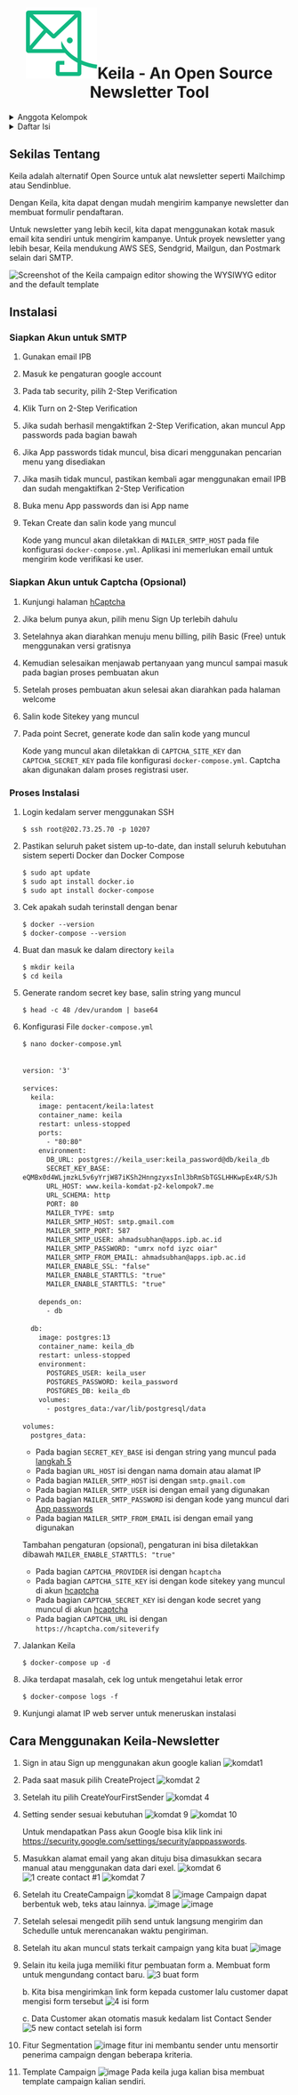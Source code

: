 <h1 align="center"><img src="./logo.svg" alt="The Keila logo is a stylized elephant">Keila - An Open Source Newsletter Tool</h1>

<details>
  <summary>Anggota Kelompok</summary>
  <ul>
    <li>G6401221021 - Maulana Ahmad Baihaqi</li>
    <li>G6401221023 - Ahmad Subhan Daryhadi</li>
    <li>G6401221027 - Dicky Anugrah</li>
    <li>G6401221029 - Sri Arini Ismayasari</li>
    <li>G6401221054 - Raihana Luthfia</li>
  </ul>
</details>

<details>
  <summary>Daftar Isi</summary>
  <ol>
    <li><a href="#sekilas-tentang">Sekilas Tentang</a></li>
    <li><a href="#instalasi">Instalasi</a>
      <ul>
        <li><a href="#siapkan-akun-untuk-smtp">Siapkan Akun untuk SMTP</a></li>
        <li><a href="#siapkan-akun-untuk-captcha-opsional">Siapkan Akun untuk Captcha</a></li>
        <li><a href="#proses-instalasi">Proses Instalasi</a></li>
      </ul>
    </li>
    <li><a href="#Cara Menggunakan Keila-Newsletter">Cara Menggunakan Keila-Newsletter</a>
  </ol>
</details>

## Sekilas Tentang
Keila adalah alternatif Open Source untuk alat newsletter seperti Mailchimp atau Sendinblue.

Dengan Keila, kita dapat dengan mudah mengirim kampanye newsletter dan membuat formulir pendaftaran.

Untuk newsletter yang lebih kecil, kita dapat menggunakan kotak masuk email kita sendiri untuk mengirim kampanye. Untuk proyek newsletter yang lebih besar, Keila mendukung AWS SES, Sendgrid, Mailgun, dan Postmark selain dari SMTP.

![Screenshot of the Keila campaign editor showing the WYSIWYG editor and the default template](https://www.keila.io/_astro/keila-2024-05-01.BUp8L2VZ.png)

## Instalasi

### Siapkan Akun untuk SMTP
1.  Gunakan email IPB
2.  Masuk ke pengaturan google account
3.  Pada tab security, pilih 2-Step Verification
4.  Klik Turn on 2-Step Verification
5.  Jika sudah berhasil mengaktifkan 2-Step Verification, akan muncul App passwords pada bagian bawah
6.  Jika App passwords tidak muncul, bisa dicari menggunakan pencarian menu yang disediakan
7.  Jika masih tidak muncul, pastikan kembali agar menggunakan email IPB dan sudah mengaktifkan 2-Step Verification
8.  Buka menu App passwords dan isi App name
9.  Tekan Create dan salin kode yang muncul

    Kode yang muncul akan diletakkan di `MAILER_SMTP_HOST` pada file konfigurasi `docker-compose.yml`. Aplikasi ini memerlukan email untuk mengirim kode verifikasi ke user.

### Siapkan Akun untuk Captcha (Opsional)
1.  Kunjungi halaman [hCaptcha](https://www.hcaptcha.com/)
2.  Jika belum punya akun, pilih menu Sign Up terlebih dahulu
3.  Setelahnya akan diarahkan menuju menu billing, pilih Basic (Free) untuk menggunakan versi gratisnya
4.  Kemudian selesaikan menjawab pertanyaan yang muncul sampai masuk pada bagian proses pembuatan akun
5.  Setelah proses pembuatan akun selesai akan diarahkan pada halaman welcome
6.  <span id="sitekey">Salin kode Sitekey yang muncul</span>
7.  <span id="secret">Pada point Secret, generate kode dan salin kode yang muncul</span>

    Kode yang muncul akan diletakkan di `CAPTCHA_SITE_KEY` dan `CAPTCHA_SECRET_KEY` pada file konfigurasi `docker-compose.yml`. Captcha akan digunakan dalam proses registrasi user.

### Proses Instalasi

1.  Login kedalam server menggunakan SSH
    ```
    $ ssh root@202.73.25.70 -p 10207
    ```

2.  Pastikan seluruh paket sistem up-to-date, dan install seluruh kebutuhan sistem seperti Docker dan Docker Compose
    ```
    $ sudo apt update
    $ sudo apt install docker.io
    $ sudo apt install docker-compose
    ```

3.  Cek apakah sudah terinstall dengan benar
    ```
    $ docker --version
    $ docker-compose --version
    ```

4.  Buat dan masuk ke dalam directory `keila`
    ```
    $ mkdir keila
    $ cd keila
    ```

5.  <span id="langkah5">Generate random secret key base, salin string yang muncul</span>
    ```
    $ head -c 48 /dev/urandom | base64
    ```

6. Konfigurasi File `docker-compose.yml`
    ```
    $ nano docker-compose.yml


    version: '3'

    services:
      keila:
        image: pentacent/keila:latest
        container_name: keila
        restart: unless-stopped
        ports:
          - "80:80"
        environment:
          DB_URL: postgres://keila_user:keila_password@db/keila_db
          SECRET_KEY_BASE: eQMBx0d4WLjmzkL5v6yYrjW87iKSh2HnngzyxsInl3bRmSbTGSLHHKwpEx4R/SJh
          URL_HOST: www.keila-komdat-p2-kelompok7.me
          URL_SCHEMA: http
          PORT: 80
          MAILER_TYPE: smtp
          MAILER_SMTP_HOST: smtp.gmail.com
          MAILER_SMTP_PORT: 587
          MAILER_SMTP_USER: ahmadsubhan@apps.ipb.ac.id
          MAILER_SMTP_PASSWORD: "umrx nofd iyzc oiar"
          MAILER_SMTP_FROM_EMAIL: ahmadsubhan@apps.ipb.ac.id
          MAILER_ENABLE_SSL: "false"
          MAILER_ENABLE_STARTTLS: "true"
          MAILER_ENABLE_STARTTLS: "true"

        depends_on:
          - db

      db:
        image: postgres:13
        container_name: keila_db
        restart: unless-stopped
        environment:
          POSTGRES_USER: keila_user
          POSTGRES_PASSWORD: keila_password
          POSTGRES_DB: keila_db
        volumes:
          - postgres_data:/var/lib/postgresql/data

    volumes:
      postgres_data:
    ```
    - Pada bagian `SECRET_KEY_BASE` isi dengan string yang muncul pada [langkah 5](#langkah5)
    - Pada bagian `URL_HOST` isi dengan nama domain atau alamat IP
    - Pada bagian `MAILER_SMTP_HOST` isi dengan `smtp.gmail.com`
    - Pada bagian `MAILER_SMTP_USER` isi dengan email yang digunakan
    - Pada bagian `MAILER_SMTP_PASSWORD` isi dengan kode yang muncul dari [App passwords](#siapkan-akun-untuk-SMTP)
    - Pada bagian `MAILER_SMTP_FROM_EMAIL` isi dengan email yang digunakan
    
    <span>Tambahan pengaturan (opsional), pengaturan ini bisa diletakkan dibawah `MAILER_ENABLE_STARTTLS: "true"`</span>
    <ul>
      <li>Pada bagian <code>CAPTCHA_PROVIDER</code> isi dengan <code>hcaptcha</code></li>
      <li>Pada bagian <code>CAPTCHA_SITE_KEY</code> 
      isi dengan kode sitekey yang muncul di akun <a href="#sitekey">hcaptcha</a></li>
      <li>Pada bagian <code>CAPTCHA_SECRET_KEY</code> 
      isi dengan kode secret yang muncul di akun <a href="#secret">hcaptcha</a></li>
      <li>Pada bagian <code>CAPTCHA_URL</code> isi dengan <code>https://hcaptcha.com/siteverify</code></li>
    </ul>

7.  Jalankan Keila
    ```
    $ docker-compose up -d
    ```

8.  Jika terdapat masalah, cek log untuk mengetahui letak error
    ```
    $ docker-compose logs -f
    ```

9.  Kunjungi alamat IP web server untuk meneruskan instalasi


## Cara Menggunakan Keila-Newsletter

1. Sign in atau Sign up menggunakan akun google kalian
   ![komdat1](https://github.com/user-attachments/assets/8a8cbb65-ed1b-423c-8c50-fd044f792293)

2. Pada saat masuk pilih CreateProject
   ![komdat 2](https://github.com/user-attachments/assets/f11995e8-f07c-4734-93b6-3772a610fb79)

3. Setelah itu pilih CreateYourFirstSender
   ![komdat 4](https://github.com/user-attachments/assets/859038bd-959b-40d4-ba25-e0efbdf022ea)

4. Setting sender sesuai kebutuhan
   ![komdat 9](https://github.com/user-attachments/assets/f0442f4c-e08b-4736-a717-3ed5b46749e9)
   ![komdat 10](https://github.com/user-attachments/assets/12043d8d-de19-4107-b62a-77df4fc838aa)

   Untuk mendapatkan Pass akun Google bisa klik link ini https://security.google.com/settings/security/apppasswords.
   
6. Masukkan alamat email yang akan dituju bisa dimasukkan secara manual atau menggunakan data dari exel.
   ![komdat 6](https://github.com/user-attachments/assets/2f189558-25d9-4ce0-97c2-6de81edf10c0)
   ![1  create contact #1](https://github.com/user-attachments/assets/f67e7412-f681-438c-a0f0-5505ea18e262)
   ![komdat 7](https://github.com/user-attachments/assets/b1524a5b-598e-4d83-89df-3d1b3492a49c)

7. Setelah itu CreateCampaign
   ![komdat 8](https://github.com/user-attachments/assets/dc6863cf-ab3a-4f08-abff-11adf241f264)
   ![image](https://github.com/user-attachments/assets/cfb8f984-38ae-48d3-8ce4-83885b5f4e14)
   Campaign dapat berbentuk web, teks atau lainnya. 
   ![image](https://github.com/user-attachments/assets/32daafe7-f21c-4290-86ff-a6f6f033ea69)
   ![image](https://github.com/user-attachments/assets/b7d9582e-0f75-4a61-a67d-8e3fef3d84be)

8. Setelah selesai mengedit pilih send untuk langsung mengirim dan Schedulle untuk merencanakan waktu pengiriman.
   
9. Setelah itu akan muncul stats terkait campaign yang kita buat
    ![image](https://github.com/user-attachments/assets/33fb2908-14e5-46f5-b0f4-585f9d7aaa5a)

10. Selain itu keila juga memiliki fitur pembuatan form
    a. Membuat form untuk mengundang contact baru.
    ![3  buat form](https://github.com/user-attachments/assets/3801b137-937c-4ed4-9127-0d6dc77e1093)

    b. Kita bisa mengirimkan link form kepada customer lalu customer dapat mengisi form tersebut
    ![4  isi form](https://github.com/user-attachments/assets/725f90ae-7735-4880-889e-3fd9eca10275)

    c. Data Customer akan otomatis masuk kedalam list Contact Sender
    ![5  new contact setelah isi form](https://github.com/user-attachments/assets/cd027a11-bca6-45cd-9ffe-346dd6ab8a1c)

11. Fitur Segmentation
    ![image](https://github.com/user-attachments/assets/983661a8-7e27-4858-8c7a-0704923f7e78)
    fitur ini membantu sender untu mensortir penerima campaign dengan beberapa kriteria.

12. Template Campaign
    ![image](https://github.com/user-attachments/assets/bb8ad293-c54c-4098-a152-e4749dd0459f)
    Pada keila juga kalian bisa membuat template campaign kalian sendiri.

